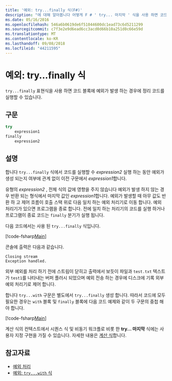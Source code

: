 ```yaml
---
title: '예외: try...finally 식(F#)'
description: "에 대해 알아봅니다 어떻게 F # ' try... 마지막 ' 식을 사용 하면 코드 블록에 예외가 발생 하는 경우에 정리 코드를 실행할 수 있습니다."
ms.date: 05/16/2016
ms.openlocfilehash: 546a6b0619de6f51044600dc1ead73c6d5211299
ms.sourcegitcommit: c7f3e2e9d6ead6cc3acd0d66b10a251d0c66e59d
ms.translationtype: MT
ms.contentlocale: ko-KR
ms.lasthandoff: 09/08/2018
ms.locfileid: "44211595"
---
```

# <a name="exceptions-the-tryfinally-expression"></a>예외: try...finally 식

`try...finally` 표현식을 사용 하면 코드 블록에 예외가 발생 하는 경우에 정리 코드를 실행할 수 있습니다.

## <a name="syntax"></a>구문

```fsharp
try
    expression1
finally
    expression2
```

## <a name="remarks"></a>설명

합니다 `try...finally` 식에서 코드를 실행할 수 *expression2* 실행 하는 동안 예외가 생성 되는지 여부에 관계 없이 이전 구문에서 *expression1*합니다.

유형의 *expression2* , 전체 식의 값에 영향을 주지 않습니다 예외가 발생 하지 않는 경우 반환 되는 형식에서 마지막 값인 *expression1*합니다. 예외가 발생할 때 아무 값도 반환 하 고 제어 흐름이 호출 스택 위로 다음 일치 하는 예외 처리기로 이동 합니다. 예외 처리기가 있으면 프로그램을 종료 합니다. 전에 일치 하는 처리기의 코드를 실행 하거나 프로그램이 종료 코드는 `finally` 분기가 실행 됩니다.

다음 코드에서는 사용 된 `try...finally` 식입니다.

[!code-fsharp[Main](../../../../samples/snippets/fsharp/lang-ref-2/snippet5701.fs)]

콘솔에 출력은 다음과 같습니다.

```
Closing stream
Exception handled.
```

외부 예외를 처리 하기 전에 스트림이 닫히고 출력에서 보듯이 파일과 `test.txt` 텍스트가 `test1`를 나타내는 버퍼 플러시 되었으며 예외 전송 하는 경우에 디스크에 기록 외부 예외 처리기로 제어 합니다.

합니다 `try...with` 구문은 별도에서 `try...finally` 생성 합니다. 따라서 코드에 모두 필요한 경우는 `with` 블록 및 `finally` 블록에 다음 코드 예제와 같이 두 구문의 중첩 해야 합니다.

[!code-fsharp[Main](../../../../samples/snippets/fsharp/lang-ref-2/snippet5702.fs)]

계산 식의 컨텍스트에서 시퀀스 식 및 비동기 워크플로 비롯 한 **try... 마지막** 식에는 사용자 지정 구현을 가질 수 있습니다. 자세한 내용은 [계산 식](../computation-expressions.md)합니다.

## <a name="see-also"></a>참고자료

- [예외 처리](index.md)
- [예외: `try...with` 식](the-try-with-expression.md)
